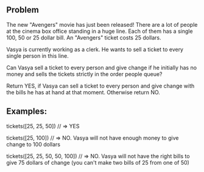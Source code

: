 ## Problem

The new "Avengers" movie has just been released! There are a lot of people at 
the cinema box office standing in a huge line. Each of them has a single 100, 
50 or 25 dollar bill. An "Avengers" ticket costs 25 dollars.

Vasya is currently working as a clerk. He wants to sell a ticket to every 
single person in this line.

Can Vasya sell a ticket to every person and give change if he initially has 
no money and sells the tickets strictly in the order people queue?

Return YES, if Vasya can sell a ticket to every person and give change with the bills he has at hand at that moment. Otherwise return NO.

## Examples:

tickets([25, 25, 50]) // => YES 

tickets([25, 100]) // => NO. Vasya will not have enough money to give change 
to 100 dollars

tickets([25, 25, 50, 50, 100]) // => NO. Vasya will not have the right bills 
to give 75 dollars of change (you can't make two bills of 25 from one of 50)